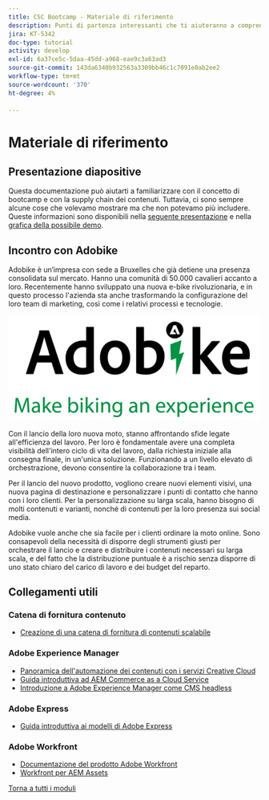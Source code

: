 ```yaml
---
title: CSC Bootcamp - Materiale di riferimento
description: Punti di partenza interessanti che ti aiuteranno a comprendere meglio gli argomenti trattati in questo campo di avvio.
jira: KT-5342
doc-type: tutorial
activity: develop
exl-id: 6a37ce5c-5daa-45dd-a968-eae9c3a63ad3
source-git-commit: 143da6340b932563a3309bb46c1c7091e0ab2ee2
workflow-type: tm+mt
source-wordcount: '370'
ht-degree: 4%

---
```


# Materiale di riferimento

## Presentazione diapositive

Questa documentazione può aiutarti a familiarizzare con il concetto di bootcamp e con la supply chain dei contenuti. Tuttavia, ci sono sempre alcune cose che volevamo mostrare ma che non potevamo più includere. Queste informazioni sono disponibili nella [seguente presentazione](https://adobe.sharepoint.com/:p:/r/sites/SWEnterpriseMarketingTeam/Shared%20Documents/Bootcamps/Content%20Supply%20Chain%20Bootcamp/Experience%20Makers%20Content%20Supply%20Chain%20Slide%20Deck.pptx?d=w1a3787d39c3a43ab941cfd0069f8383a&amp;csf=1&amp;web=1&amp;e=57aFUU) e nella [grafica della possibile demo](https://xd.adobe.com/view/45ea642f-69fb-4bbe-bba6-6915a3709a6d-10b9/?fullscreen).

## Incontro con Adobike

Adobike è un’impresa con sede a Bruxelles che già detiene una presenza consolidata sul mercato. Hanno una comunità di 50.000 cavalieri accanto a loro. Recentemente hanno sviluppato una nuova e-bike rivoluzionaria, e in questo processo l&#39;azienda sta anche trasformando la configurazione del loro team di marketing, così come i relativi processi e tecnologie.

![Adobike](./images/adobike-logo.png)

Con il lancio della loro nuova moto, stanno affrontando sfide legate all&#39;efficienza del lavoro. Per loro è fondamentale avere una completa visibilità dell&#39;intero ciclo di vita del lavoro, dalla richiesta iniziale alla consegna finale, in un&#39;unica soluzione. Funzionando a un livello elevato di orchestrazione, devono consentire la collaborazione tra i team.

Per il lancio del nuovo prodotto, vogliono creare nuovi elementi visivi, una nuova pagina di destinazione e personalizzare i punti di contatto che hanno con i loro clienti. Per la personalizzazione su larga scala, hanno bisogno di molti contenuti e varianti, nonché di contenuti per la loro presenza sui social media.

Adobike vuole anche che sia facile per i clienti ordinare la moto online. Sono consapevoli della necessità di disporre degli strumenti giusti per orchestrare il lancio e creare e distribuire i contenuti necessari su larga scala, e del fatto che la distribuzione puntuale è a rischio senza disporre di uno stato chiaro del carico di lavoro e dei budget del reparto.


## Collegamenti utili

### Catena di fornitura contenuto

- [Creazione di una catena di fornitura di contenuti scalabile](https://business.adobe.com/resources/webinars/building-a-content-supply-chain-that-scales.html)

### Adobe Experience Manager

- [Panoramica dell&#39;automazione dei contenuti con i servizi Creative Cloud](https://experienceleague.adobe.com/docs/experience-manager-learn/assets/content-automation/overview.html?lang=en)
- [Guida introduttiva ad AEM Commerce as a Cloud Service](https://experienceleague.adobe.com/docs/experience-manager-cloud-service/content/content-and-commerce/storefront/getting-started.html)
- [Introduzione a Adobe Experience Manager come CMS headless](https://experienceleague.adobe.com/docs/experience-manager-cloud-service/content/headless/introduction.html?lang=en)

### Adobe Express

- [Guida introduttiva ai modelli di Adobe Express](https://helpx.adobe.com/express/using/work-with-templates.html)

### Adobe Workfront

- [Documentazione del prodotto Adobe Workfront](https://experienceleague.adobe.com/docs/workfront/using/home.html?lang=en)
- [Workfront per AEM Assets](https://exchange.adobe.com/apps/ec/101385/workfront-for-aem-assets)


[Torna a tutti i moduli](./overview.md)

